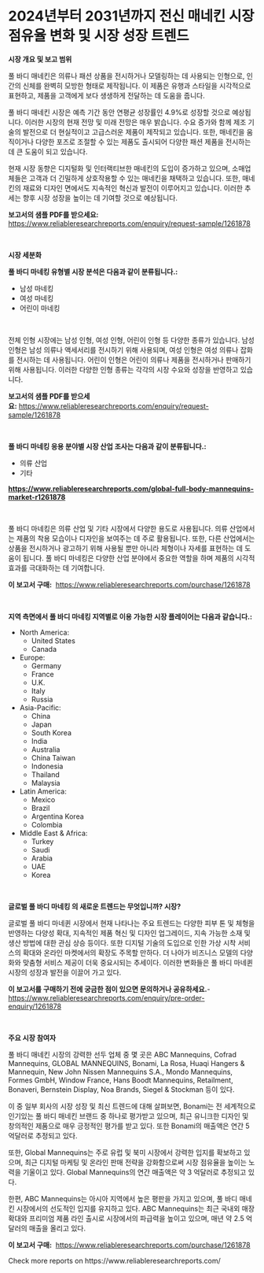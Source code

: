 <p><h1>2024년부터 2031년까지 전신 매네킨 시장 점유율 변화 및 시장 성장 트렌드</h1></p><p><strong>시장 개요 및 보고 범위</strong></p>
<p><p>풀 바디 매네킨은 의류나 패션 상품을 전시하거나 모델링하는 데 사용되는 인형으로, 인간의 신체를 완벽히 모방한 형태로 제작됩니다. 이 제품은 유행과 스타일을 시각적으로 표현하고, 제품을 고객에게 보다 생생하게 전달하는 데 도움을 줍니다.</p><p>풀 바디 매네킨 시장은 예측 기간 동안 연평균 성장률인 4.9%로 성장할 것으로 예상됩니다. 이러한 시장의 현재 전망 및 미래 전망은 매우 밝습니다. 수요 증가와 함께 제조 기술의 발전으로 더 현실적이고 고급스러운 제품이 제작되고 있습니다. 또한, 매네킨을 움직이거나 다양한 포즈로 조절할 수 있는 제품도 출시되어 다양한 패션 제품을 전시하는 데 큰 도움이 되고 있습니다.</p><p>현재 시장 동향은 디지털화 및 인터랙티브한 매네킨의 도입이 증가하고 있으며, 소매업체들은 고객과 더 긴밀하게 상호작용할 수 있는 매네킨을 채택하고 있습니다. 또한, 매네킨의 재료와 디자인 면에서도 지속적인 혁신과 발전이 이루어지고 있습니다. 이러한 추세는 향후 시장 성장을 높이는 데 기여할 것으로 예상됩니다.</p></p>
<p><strong>보고서의 샘플 PDF를 받으세요:</strong> <a href="https://www.reliableresearchreports.com/enquiry/request-sample/1261878">https://www.reliableresearchreports.com/enquiry/request-sample/1261878</a></p>
<p>&nbsp;</p>
<p><strong>시장 세분화</strong></p>
<p><strong>풀 바디 마네킹 유형별 시장 분석은 다음과 같이 분류됩니다.:</strong></p>
<p><ul><li>남성 마네킹</li><li>여성 마네킹</li><li>어린이 마네킹</li></ul></p>
<p>&nbsp;</p>
<p><p>전체 인형 시장에는 남성 인형, 여성 인형, 어린이 인형 등 다양한 종류가 있습니다. 남성 인형은 남성 의류나 액세서리를 전시하기 위해 사용되며, 여성 인형은 여성 의류나 잡화를 전시하는 데 사용됩니다. 어린이 인형은 어린이 의류나 제품을 전시하거나 판매하기 위해 사용됩니다. 이러한 다양한 인형 종류는 각각의 시장 수요와 성장을 반영하고 있습니다.</p></p>
<p><strong>보고서의 샘플 PDF를 받으세요:</strong>&nbsp;<a href="https://www.reliableresearchreports.com/enquiry/request-sample/1261878">https://www.reliableresearchreports.com/enquiry/request-sample/1261878</a></p>
<p>&nbsp;</p>
<p><strong> 풀 바디 마네킹 응용 분야별 시장 산업 조사는 다음과 같이 분류됩니다.:</strong></p>
<p><ul><li>의류 산업</li><li>기타</li></ul></p>
<p><strong><a href="https://www.reliableresearchreports.com/global-full-body-mannequins-market-r1261878">https://www.reliableresearchreports.com/global-full-body-mannequins-market-r1261878</a></strong></p>
<p>&nbsp;</p>
<p><p>풀 바디 마네킹은 의류 산업 및 기타 시장에서 다양한 용도로 사용됩니다. 의류 산업에서는 제품의 착용 모습이나 디자인을 보여주는 데 주로 활용됩니다. 또한, 다른 산업에서는 상품을 전시하거나 광고하기 위해 사용될 뿐만 아니라 체형이나 자세를 표현하는 데 도움이 됩니다. 풀 바디 마네킹은 다양한 산업 분야에서 중요한 역할을 하며 제품의 시각적 효과를 극대화하는 데 기여합니다.</p></p>
<p><strong>이 보고서 구매:</strong>&nbsp; <a href="https://www.reliableresearchreports.com/purchase/1261878">https://www.reliableresearchreports.com/purchase/1261878</a></p>
<p>&nbsp;</p>
<p><strong>지역 측면에서 풀 바디 마네킹 지역별로 이용 가능한 시장 플레이어는 다음과 같습니다.:</strong></p>
<p><ul>
    <li>
        North America:
        <ul>
            <li>United States</li>
            <li>Canada</li>
        </ul>
    </li>
    <li>
        Europe:
        <ul>
            <li>Germany</li>
            <li>France</li>
            <li>U.K.</li>
            <li>Italy</li>
            <li>Russia</li>
        </ul>
    </li>
    <li>
        Asia-Pacific:
        <ul>
            <li>China</li>
            <li>Japan</li>
            <li>South Korea</li>
            <li>India</li>
            <li>Australia</li>
            <li>China Taiwan</li>
            <li>Indonesia</li>
            <li>Thailand</li>
            <li>Malaysia</li>
        </ul>
    </li>
    <li>
        Latin America:
        <ul>
            <li>Mexico</li>
            <li>Brazil</li>
            <li>Argentina Korea</li>
            <li>Colombia</li>
        </ul>
    </li>
    <li>
        Middle East & Africa:
        <ul>
            <li>Turkey</li>
            <li>Saudi</li>
            <li>Arabia</li>
            <li>UAE</li>
            <li>Korea</li>
        </ul>
    </li>
    </ul></p>
<p>&nbsp;</p>
<p><strong>글로벌 풀 바디 마네킹 의 새로운 트렌드는 무엇입니까? 시장?</strong></p>
<p><p>글로벌 풀 바디 마네퀸 시장에서 현재 나타나는 주요 트렌드는 다양한 피부 톤 및 체형을 반영하는 다양성 확대, 지속적인 제품 혁신 및 디자인 업그레이드, 지속 가능한 소재 및 생산 방법에 대한 관심 상승 등이다. 또한 디지털 기술의 도입으로 인한 가상 시착 서비스의 확대와 온라인 마켓에서의 확장도 주목할 만하다. 더 나아가 비즈니스 모델의 다양화와 맞춤형 서비스 제공이 더욱 중요시되는 추세이다. 이러한 변화들은 풀 바디 마네퀸 시장의 성장과 발전을 이끌어 가고 있다.</p></p>
<p><strong>이 보고서를 구매하기 전에 궁금한 점이 있으면 문의하거나 공유하세요.</strong>- <a href="https://www.reliableresearchreports.com/enquiry/pre-order-enquiry/1261878">https://www.reliableresearchreports.com/enquiry/pre-order-enquiry/1261878</a></p>
<p>&nbsp;</p>
<p><strong>주요 시장 참여자</strong></p>
<p><p>풀 바디 매네킨 시장의 강력한 선두 업체 중 몇 곳은 ABC Mannequins, Cofrad Mannequins, GLOBAL MANNEQUINS, Bonami, La Rosa, Huaqi Hangers & Mannequin, New John Nissen Mannequins S.A., Mondo Mannequins, Formes GmbH, Window France, Hans Boodt Mannequins, Retailment, Bonaveri, Bernstein Display, Noa Brands, Siegel & Stockman 등이 있다. </p><p>이 중 일부 회사의 시장 성장 및 최신 트렌드에 대해 살펴보면, Bonami는 전 세계적으로 인기있는 풀 바디 매네킨 브랜드 중 하나로 평가받고 있으며, 최근 유니크한 디자인 및 창의적인 제품으로 매우 긍정적인 평가를 받고 있다. 또한 Bonami의 매출액은 연간 5 억달러로 추정되고 있다.</p><p>또한, Global Mannequins는 주로 유럽 및 북미 시장에서 강력한 입지를 확보하고 있으며, 최근 디지털 마케팅 및 온라인 판매 전략을 강화함으로써 시장 점유율을 높이는 노력을 기울이고 있다. Global Mannequins의 연간 매출액은 약 3 억달러로 추정되고 있다.</p><p>한편, ABC Mannequins는 아시아 지역에서 높은 평판을 가지고 있으며, 풀 바디 매네킨 시장에서의 선도적인 입지를 유지하고 있다. ABC Mannequins는 최근 국내외 매장 확대와 프리미엄 제품 라인 출시로 시장에서의 파급력을 높이고 있으며, 매년 약 2.5 억달러의 매출을 올리고 있다.</p></p>
<p><strong>이 보고서 구매:</strong>&nbsp;&nbsp;<a href="https://www.reliableresearchreports.com/purchase/1261878">https://www.reliableresearchreports.com/purchase/1261878</a></p>
<p>Check more reports on https://www.reliableresearchreports.com/</p>